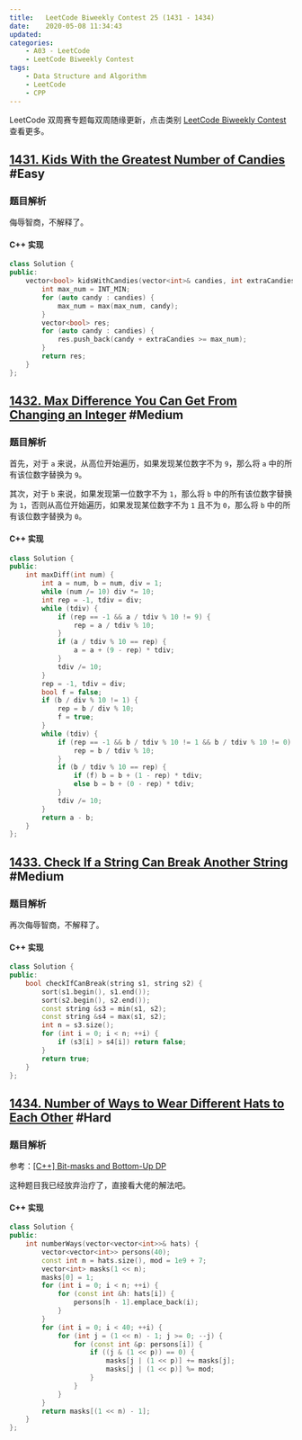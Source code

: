 ```yaml
---
title:   LeetCode Biweekly Contest 25 (1431 - 1434)
date:    2020-05-08 11:34:43
updated:
categories:
    - A03 - LeetCode
    - LeetCode Biweekly Contest
tags:
    - Data Structure and Algorithm
    - LeetCode
    - CPP
---
```


LeetCode 双周赛专题每双周随缘更新，点击类别 [LeetCode Biweekly Contest](/categories/LeetCode-Biweekly-Contest/) 查看更多。

<!-- more -->

## [1431. Kids With the Greatest Number of Candies](https://leetcode.com/contest/biweekly-contest-25/problems/kids-with-the-greatest-number-of-candies/) #Easy

### 题目解析

侮辱智商，不解释了。

#### C++ 实现

```cpp
class Solution {
public:
    vector<bool> kidsWithCandies(vector<int>& candies, int extraCandies) {
        int max_num = INT_MIN;
        for (auto candy : candies) {
            max_num = max(max_num, candy);
        }
        vector<bool> res;
        for (auto candy : candies) {
            res.push_back(candy + extraCandies >= max_num);
        }
        return res;
    }
};
```

## [1432. Max Difference You Can Get From Changing an Integer](https://leetcode.com/contest/biweekly-contest-25/problems/max-difference-you-can-get-from-changing-an-integer/) #Medium

### 题目解析

首先，对于 `a` 来说，从高位开始遍历，如果发现某位数字不为 `9`，那么将 `a` 中的所有该位数字替换为 `9`。

其次，对于 `b` 来说，如果发现第一位数字不为 `1`，那么将 `b` 中的所有该位数字替换为 `1`，否则从高位开始遍历，如果发现某位数字不为 `1` 且不为 `0`，那么将 `b` 中的所有该位数字替换为 `0`。

#### C++ 实现

```cpp
class Solution {
public:
    int maxDiff(int num) {
        int a = num, b = num, div = 1;
        while (num /= 10) div *= 10;
        int rep = -1, tdiv = div;
        while (tdiv) {
            if (rep == -1 && a / tdiv % 10 != 9) {
                rep = a / tdiv % 10;
            }
            if (a / tdiv % 10 == rep) {
                a = a + (9 - rep) * tdiv;
            }
            tdiv /= 10;
        }
        rep = -1, tdiv = div;
        bool f = false;
        if (b / div % 10 != 1) {
            rep = b / div % 10;
            f = true;
        }
        while (tdiv) {
            if (rep == -1 && b / tdiv % 10 != 1 && b / tdiv % 10 != 0) {
                rep = b / tdiv % 10;
            }
            if (b / tdiv % 10 == rep) {
                if (f) b = b + (1 - rep) * tdiv;
                else b = b + (0 - rep) * tdiv;
            }
            tdiv /= 10;
        }
        return a - b;
    }
};
```

## [1433. Check If a String Can Break Another String](https://leetcode.com/contest/biweekly-contest-25/problems/check-if-a-string-can-break-another-string/) #Medium

### 题目解析

再次侮辱智商，不解释了。

#### C++ 实现

```cpp
class Solution {
public:
    bool checkIfCanBreak(string s1, string s2) {
        sort(s1.begin(), s1.end());
        sort(s2.begin(), s2.end());
        const string &s3 = min(s1, s2);
        const string &s4 = max(s1, s2);
        int n = s3.size();
        for (int i = 0; i < n; ++i) {
            if (s3[i] > s4[i]) return false;
        }
        return true;
    }
};
```

## [1434. Number of Ways to Wear Different Hats to Each Other](https://leetcode.com/contest/biweekly-contest-25/problems/number-of-ways-to-wear-different-hats-to-each-other/) #Hard

### 题目解析

参考：[[C++] Bit-masks and Bottom-Up DP](https://leetcode.com/problems/number-of-ways-to-wear-different-hats-to-each-other/discuss/608686/C%2B%2B-Bit-masks-and-Bottom-Up-DP)

这种题目我已经放弃治疗了，直接看大佬的解法吧。

#### C++ 实现

```cpp
class Solution {
public:
    int numberWays(vector<vector<int>>& hats) {
        vector<vector<int>> persons(40);
        const int n = hats.size(), mod = 1e9 + 7;
        vector<int> masks(1 << n);
        masks[0] = 1;
        for (int i = 0; i < n; ++i) {
            for (const int &h: hats[i]) {
                persons[h - 1].emplace_back(i);
            }
        }
        for (int i = 0; i < 40; ++i) {
            for (int j = (1 << n) - 1; j >= 0; --j) {
                for (const int &p: persons[i]) {
                    if ((j & (1 << p)) == 0) {
                        masks[j | (1 << p)] += masks[j];
                        masks[j | (1 << p)] %= mod;
                    }
                }
            }
        }
        return masks[(1 << n) - 1];
    }
};
```
